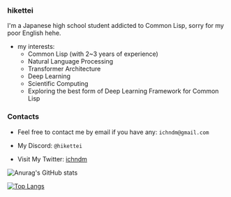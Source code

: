 ### hikettei

I'm a Japanese high school student addicted to Common Lisp, sorry for my poor English hehe.

- my interests:
    - Common Lisp (with 2~3 years of experience)
    - Natural Language Processing
    - Transformer Architecture
    - Deep Learning
    - Scientific Computing
    - Exploring the best form of Deep Learning Framework for Common Lisp

### Contacts

- Feel free to contact me by email if you have any: `ichndm@gmail.com`

- My Discord: `@hikettei`

- Visit My Twitter: [ichndm](https://twitter.com/ichndm)

![Anurag's GitHub stats](https://github-readme-stats.vercel.app/api?username=hikettei&show_icons=true&theme=graywhite&count_private=true)

[![Top Langs](https://github-readme-stats.vercel.app/api/top-langs/?username=hikettei)](https://github.com/anuraghazra/github-readme-stats)

